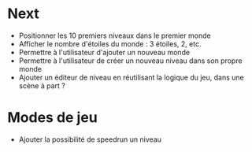 # Next
* Positionner les 10 premiers niveaux dans le premier monde
* Afficher le nombre d'étoiles du monde : 3 étoiles, 2, etc.
* Permettre à l'utilisateur d'ajouter un nouveau monde
* Permettre à l'utilisateur de créer un nouveau niveau dans son propre monde
* Ajouter un éditeur de niveau en réutilisant la logique du jeu, dans une scène à part ?

# Modes de jeu
* Ajouter la possibilité de speedrun un niveau
